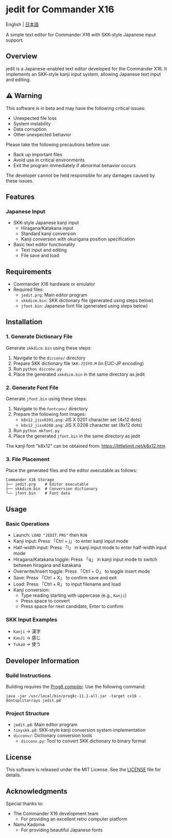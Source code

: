 # jedit for Commander X16

English | [日本語](README.ja.md)

A simple text editor for Commander X16 with SKK-style Japanese input support.

## Overview

jedit is a Japanese-enabled text editor developed for the Commander X16. It implements an SKK-style kanji input system, allowing Japanese text input and editing.

## ⚠️ Warning

This software is in beta and may have the following critical issues:

- Unexpected file loss
- System instability
- Data corruption
- Other unexpected behavior

Please take the following precautions before use:

- Back up important files
- Avoid use in critical environments
- Exit the program immediately if abnormal behavior occurs

The developer cannot be held responsible for any damages caused by these issues.

## Features

### Japanese Input
- SKK-style Japanese kanji input
  - Hiragana/Katakana input
  - Standard kanji conversion
  - Kanji conversion with okurigana position specification
- Basic text editor functionality
  - Text input and editing
  - File save and load

## Requirements

- Commander X16 hardware or emulator
- Required files:
  - `jedit.prg`: Main editor program
  - `skkdicm.bin`: SKK dictionary file (generated using steps below)
  - `jfont.bin`: Japanese font file (generated using steps below)

## Installation

### 1. Generate Dictionary File

Generate `skkdicm.bin` using these steps:

1. Navigate to the `dicconv/` directory
2. Prepare SKK dictionary file `SKK-JISYO.M` (in EUC-JP encoding)
3. Run `python dicconv.py`
4. Place the generated `skkdicm.bin` in the same directory as jedit

### 2. Generate Font File

Generate `jfont.bin` using these steps:

1. Navigate to the `fontconv/` directory
2. Prepare the following font images:
   - `k8x12_jisx0201.png`: JIS X 0201 character set (4x12 dots)
   - `k8x12_jisx0208.png`: JIS X 0208 character set (8x12 dots)
3. Run `python mkfont.py`
4. Place the generated `jfont.bin` in the same directory as jedit

The kanji font "k8x12" can be obtained from:
https://littlelimit.net/k8x12.htm

### 3. File Placement

Place the generated files and the editor executable as follows:

```
Commander X16 Storage
├── jedit.prg    # Editor executable
├── skkdicm.bin  # Conversion dictionary
└── jfont.bin    # Font data
```

## Usage

### Basic Operations

- Launch: `LOAD "JEDIT.PRG"` then `RUN`
- Kanji input: Press 「Ctrl + j」 to enter kanji input mode
- Half-width input: Press 「l」 in kanji input mode to enter half-width input mode
- Hiragana/Katakana toggle: Press 「q」 in kanji input mode to switch between hiragana and katakana
- Overwrite/Insert toggle: Press 「Ctrl + O」 to toggle insert mode
- Save: Press 「Ctrl + X」 to confirm save and exit
- Load: Press 「Ctrl + R」 to input filename and load
- Kanji conversion: 
  - Type reading starting with uppercase (e.g., `Kanji`)
  - Press space to convert
  - Press space for next candidate, Enter to confirm

### SKK Input Examples

- `Kanji` → 漢字
- `KanJi` → 感じ
- `TukaU` → 使う

## Developer Information

### Build Instructions

Building requires the [Prog8 compiler](https://github.com/irmen/prog8). Use the following command:

```
java -jar /usr/local/bin/prog8c-11.1-all.jar -target cx16 -dontsplitarrays jedit.p8
```

### Project Structure

- `jedit.p8`: Main editor program
- `tinyskk.p8`: SKK-style kanji conversion system implementation
- `dicconv/`: Dictionary conversion tools
  - `dicconv.py`: Tool to convert SKK dictionary to binary format

## License

This software is released under the MIT License. See the [LICENSE](LICENSE) file for details.

## Acknowledgments

Special thanks to:

- The Commander X16 development team
  - For providing an excellent retro computer platform
- Namu Kadoma
  - For providing beautiful Japanese fonts 